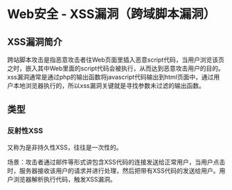 # Web安全 - XSS漏洞（跨域脚本漏洞）

## XSS漏洞简介

跨站脚本攻击是指恶意攻击者往Web页面里插入恶意script代码，当用户浏览该页之时，嵌入其中Web里面的script代码会被执行，从而达到恶意攻击用户的目的。
xss漏洞通常是通过php的输出函数将javascript代码输出到html页面中，通过用户本地浏览器执行的，所以xss漏洞关键就是寻找参数未过滤的输出函数。

## 类型

### 反射性XSS

又称为是非持久性XSS，往往是一次性的。

场景：攻击者通过邮件等形式讲包含XSS代码的连接发送给正常用户，当用户点击时，服务器接收该用户的请求并进行处理，然后把带有XSS代码的发送给用户。用户浏览器解析执行代码，触发XSS漏洞。

